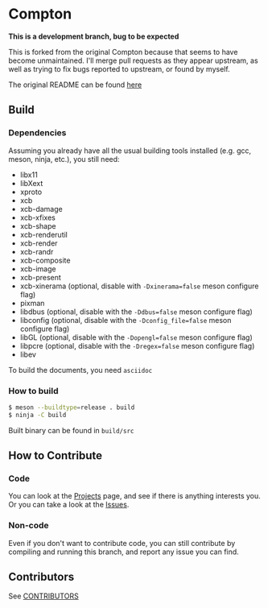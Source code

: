 Compton
=======

**This is a development branch, bug to be expected**

This is forked from the original Compton because that seems to have become unmaintained. I'll merge pull requests as they appear upstream, as well as trying to fix bugs reported to upstream, or found by myself.

The original README can be found [here](README_orig.md)

## Build

### Dependencies

Assuming you already have all the usual building tools installed (e.g. gcc, meson, ninja, etc.), you still need:

* libx11
* libXext
* xproto
* xcb
* xcb-damage
* xcb-xfixes
* xcb-shape
* xcb-renderutil
* xcb-render
* xcb-randr
* xcb-composite
* xcb-image
* xcb-present
* xcb-xinerama (optional, disable with `-Dxinerama=false` meson configure flag)
* pixman
* libdbus (optional, disable with the `-Ddbus=false` meson configure flag)
* libconfig (optional, disable with the `-Dconfig_file=false` meson configure flag)
* libGL (optional, disable with the `-Dopengl=false` meson configure flag)
* libpcre (optional, disable with the `-Dregex=false` meson configure flag)
* libev

To build the documents, you need `asciidoc`

### How to build

```bash
$ meson --buildtype=release . build
$ ninja -C build
```

Built binary can be found in `build/src`

## How to Contribute

### Code

You can look at the [Projects](https://github.com/yshui/compton/projects) page, and see if there is anything interests you. Or you can take a look at the [Issues](https://github.com/yshui/compton/issues).

### Non-code

Even if you don't want to contribute code, you can still contribute by compiling and running this branch, and report any issue you can find.

## Contributors

See [CONTRIBUTORS](CONTRIBUTORS)
